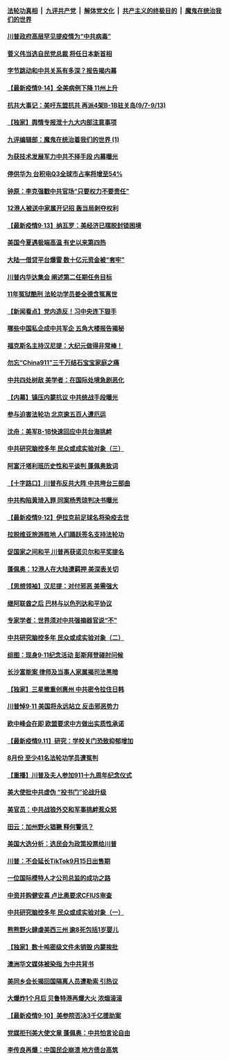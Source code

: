 

####  [法轮功真相](../../../../basic/blob/master/README.md?t=09142102) &nbsp;|&nbsp; [九评共产党](../../../../9ping.md/blob/master/README.md?t=09142102) &nbsp;|&nbsp; [解体党文化](../../../../jtdwh.md/blob/master/README.md?t=09142102)  &nbsp;|&nbsp; [共产主义的终极目的](../../../../gczydzjmd.md/blob/master/README.md?t=09142102) &nbsp;|&nbsp; [魔鬼在统治我们的世界](../../../../mgztzwmdsj.md/blob/master/README.md?t=09142102) 

#### [川普政府高层罕见提疫情为“中共病毒”](../pages/nf4514/n12402352.md?t=09142102) 

#### [菅义伟当选自民党总裁 将任日本新首相](../pages/nf4514/n12402299.md?t=09142102) 

#### [字节跳动和中共关系有多深？报告揭内幕](../pages/nf4514/n12401655.md?t=09142102) 

#### [【最新疫情9·14】全美病例下降 11州上升](../pages/nf4514/n12399140.md?t=09142102) 

#### [抗共大事记：美吁东盟抗共 再派4架B-1B驻关岛(9/7-9/13)](../pages/nf4514/n12401383.md?t=09142102) 

#### [【独家】舆情专报泄十九大内部注意事项](../pages/nf4514/n12382336.md?t=09142102) 

#### [九评编辑部：魔鬼在统治着我们的世界 (1)](../pages/nf4514/n10406825.md?t=09142102) 

#### [为获技术发展军力中共不择手段 内幕曝光](../pages/nf4514/n12392928.md?t=09142102) 

#### [停供华为 台积电Q3全球市占率将增至54%](../pages/nf4514/n12401093.md?t=09142102) 

#### [钟原：李克强戳中共官场“只要权力不要责任”](../pages/nf4514/n12400867.md?t=09142102) 

#### [12港人被送中家属开记招 轰当局剥夺权利](../pages/nf4514/n12401148.md?t=09142102) 

#### [【最新疫情9·13】纳瓦罗：美经济已摆脱封锁困境](../pages/nf4514/n12384888.md?t=09142102) 

#### [美国今夏遇极端高温 有史以来第四热](../pages/nf4514/n12400812.md?t=09142102) 

#### [大陆一借贷平台爆雷 数十亿元资金被“套牢”](../pages/nf4514/n12399885.md?t=09142102) 

#### [川普内华达集会 阐述第二任期任务目标](../pages/nf4514/n12400625.md?t=09142102) 

#### [11年冤狱酷刑 法轮功学员姜全德含冤离世](../pages/nf4514/n12400703.md?t=09142102) 

#### [【新闻看点】党内造反！习中央连下狠手](../pages/nf4514/n12399440.md?t=09142102) 

#### [哪些中国私企成中共军企 五角大楼报告揭秘](../pages/nf4514/n12387615.md?t=09142102) 

#### [福克斯名主持汉尼提：大纪元做得非常棒！](../pages/nf4514/n12399578.md?t=09142102) 

#### [勿忘“China911”三千万结石宝宝家庭之痛](../pages/nf4514/n12399733.md?t=09142102) 

#### [中共四处树敌 美学者：在国际处境急剧恶化](../pages/nf4514/n12399550.md?t=09142102) 

#### [【内幕】镇压内蒙抗议 中共统战手段曝光](../pages/nf4514/n12396505.md?t=09142102) 

#### [参与迫害法轮功 北京逾五百人遭厄运](../pages/nf4514/n12396690.md?t=09142102) 

#### [沈舟：美军B-1B快速回应中共台海挑衅](../pages/nf4514/n12399303.md?t=09142102) 

#### [中共研究脑控多年 民众或成实验对象（三）](../pages/nf4514/n12399309.md?t=09142102) 

#### [阿富汗塔利班历史性和平谈判 蓬佩奥致词](../pages/nf4514/n12398889.md?t=09142102) 

#### [【十字路口】川普布反共大阵 中共垮台三部曲](../pages/nf4514/n12398012.md?t=09142102) 

#### [中共构陷黄琦入罪 同案杨秀琼判决书曝光](../pages/nf4514/n12398641.md?t=09142102) 

#### [【最新疫情9·12】伊拉克前足球名将染疫去世](../pages/nf4514/n12398064.md?t=09142102) 

#### [拉脱维亚旅游胜地 人们踊跃签名支持法轮功](../pages/nf4514/n12396417.md?t=09142102) 

#### [促国家之间和平 川普再获诺贝尔和平奖提名](../pages/nf4514/n12397897.md?t=09142102) 

#### [蓬佩奥：12港人在大陆遭羁押 美深表关切](../pages/nf4514/n12398003.md?t=09142102) 

#### [【思想领袖】汉尼提：对付邪恶 美需强大](../pages/nf4514/n12350795.md?t=09142102) 

#### [继阿联酋之后 巴林与以色列达和平协议](../pages/nf4514/n12397924.md?t=09142102) 

#### [专家学者：世界须对中共强摘器官说“不”](../pages/nf4514/n12397585.md?t=09142102) 

#### [中共研究脑控多年 民众或成实验对象（二）](../pages/nf4514/n12397321.md?t=09142102) 

#### [组图：现身9·11纪念活动 彭斯拜登碰肘问候](../pages/nf4514/n12397641.md?t=09142102) 

#### [长沙富能案 律师及当事人家属揭司法黑暗](../pages/nf4514/n12397226.md?t=09142102) 

#### [【独家】三星撤重创惠州 中共密令拉住日韩](../pages/nf4514/n12389899.md?t=09142102) 

#### [川普悼9·11 美国将永远站立 反击邪恶势力](../pages/nf4514/n12397234.md?t=09142102) 

#### [欧中峰会在即 欧盟要求中方做出实质性承诺](../pages/nf4514/n12397136.md?t=09142102) 

#### [【最新疫情9.11】研究：学校关门恐致抑郁增加](../pages/nf4514/n12395696.md?t=09142102) 

#### [8月份 至少41名法轮功学员遭冤判](../pages/nf4514/n12394037.md?t=09142102) 

#### [【重播】川普及夫人参加911十九周年纪念仪式](../pages/nf4514/n12396911.md?t=09142102) 

#### [美大使批中共虚伪 “投书门”论战升级](../pages/nf4514/n12396620.md?t=09142102) 

#### [美官员：中共战狼外交和军事挑衅惹众怒](../pages/nf4514/n12395352.md?t=09142102) 

#### [田云：加州野火猖獗 释何警讯？](../pages/nf4514/n12396209.md?t=09142102) 

#### [美国大选分析：选民会为政策投票给川普](../pages/nf4514/n12395466.md?t=09142102) 

#### [川普：不会延长TikTok9月15日出售期](../pages/nf4514/n12395710.md?t=09142102) 

#### [一位国际模特人才公司总监的成功之路](../pages/nf4514/n12395096.md?t=09142102) 

#### [中资并购健安喜 卢比奥要求CFIUS审查](../pages/nf4514/n12395166.md?t=09142102) 

#### [中共研究脑控多年 民众或成实验对象（一）](../pages/nf4514/n12394922.md?t=09142102) 

#### [熊熊野火肆虐美西三州 逾8死包括1岁婴儿](../pages/nf4514/n12395133.md?t=09142102) 

#### [【独家】数十吨密级文件未销毁 内蒙挨批](../pages/nf4514/n12392720.md?t=09142102) 

#### [澳洲华文媒体被染指 为中共背书](../pages/nf4514/n12391470.md?t=09142102) 

#### [美同乡会长揭回国隔离人员遭勒索 引热议](../pages/nf4514/n12394607.md?t=09142102) 

#### [大爆炸1个月后 贝鲁特港再爆大火 浓烟滚滚](../pages/nf4514/n12394661.md?t=09142102) 

#### [【最新疫情9·10】美参院否决3千亿援助案](../pages/nf4514/n12393069.md?t=09142102) 

#### [党媒拒刊美大使文章 蓬佩奥：中共怕言论自由](../pages/nf4514/n12393920.md?t=09142102) 

#### [李传良再爆：中国民企崩溃 地方债台高筑](../pages/nf4514/n12393239.md?t=09142102) 

